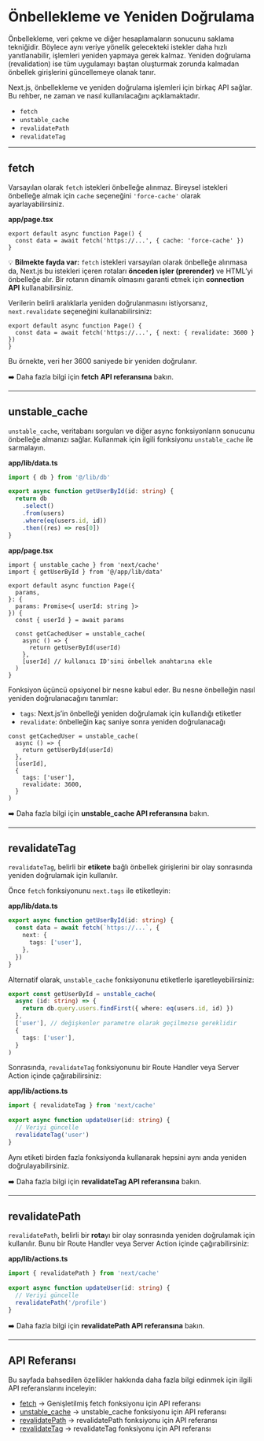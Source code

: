 # Önbellekleme ve Yeniden Doğrulama

Önbellekleme, veri çekme ve diğer hesaplamaların sonucunu saklama tekniğidir. Böylece aynı veriye yönelik gelecekteki istekler daha hızlı yanıtlanabilir, işlemleri yeniden yapmaya gerek kalmaz. Yeniden doğrulama (revalidation) ise tüm uygulamayı baştan oluşturmak zorunda kalmadan önbellek girişlerini güncellemeye olanak tanır.

Next.js, önbellekleme ve yeniden doğrulama işlemleri için birkaç API sağlar. Bu rehber, ne zaman ve nasıl kullanılacağını açıklamaktadır.

* `fetch`
* `unstable_cache`
* `revalidatePath`
* `revalidateTag`

---

## fetch

Varsayılan olarak `fetch` istekleri önbelleğe alınmaz. Bireysel istekleri önbelleğe almak için `cache` seçeneğini `'force-cache'` olarak ayarlayabilirsiniz.

**app/page.tsx**

```tsx
export default async function Page() {
  const data = await fetch('https://...', { cache: 'force-cache' })
}
```

💡 **Bilmekte fayda var:**
`fetch` istekleri varsayılan olarak önbelleğe alınmasa da, Next.js bu istekleri içeren rotaları **önceden işler (prerender)** ve HTML’yi önbelleğe alır. Bir rotanın dinamik olmasını garanti etmek için **connection API** kullanabilirsiniz.

Verilerin belirli aralıklarla yeniden doğrulanmasını istiyorsanız, `next.revalidate` seçeneğini kullanabilirsiniz:

```tsx
export default async function Page() {
  const data = await fetch('https://...', { next: { revalidate: 3600 } })
}
```

Bu örnekte, veri her 3600 saniyede bir yeniden doğrulanır.

➡️ Daha fazla bilgi için **fetch API referansına** bakın.

---

## unstable_cache

`unstable_cache`, veritabanı sorguları ve diğer async fonksiyonların sonucunu önbelleğe almanızı sağlar. Kullanmak için ilgili fonksiyonu `unstable_cache` ile sarmalayın.

**app/lib/data.ts**

```ts
import { db } from '@/lib/db'

export async function getUserById(id: string) {
  return db
    .select()
    .from(users)
    .where(eq(users.id, id))
    .then((res) => res[0])
}
```

**app/page.tsx**

```tsx
import { unstable_cache } from 'next/cache'
import { getUserById } from '@/app/lib/data'
 
export default async function Page({
  params,
}: {
  params: Promise<{ userId: string }>
}) {
  const { userId } = await params
 
  const getCachedUser = unstable_cache(
    async () => {
      return getUserById(userId)
    },
    [userId] // kullanıcı ID'sini önbellek anahtarına ekle
  )
}
```

Fonksiyon üçüncü opsiyonel bir nesne kabul eder. Bu nesne önbelleğin nasıl yeniden doğrulanacağını tanımlar:

* `tags`: Next.js’in önbelleği yeniden doğrulamak için kullandığı etiketler
* `revalidate`: önbelleğin kaç saniye sonra yeniden doğrulanacağı

```tsx
const getCachedUser = unstable_cache(
  async () => {
    return getUserById(userId)
  },
  [userId],
  {
    tags: ['user'],
    revalidate: 3600,
  }
)
```

➡️ Daha fazla bilgi için **unstable_cache API referansına** bakın.

---

## revalidateTag

`revalidateTag`, belirli bir **etikete** bağlı önbellek girişlerini bir olay sonrasında yeniden doğrulamak için kullanılır.

Önce `fetch` fonksiyonunu `next.tags` ile etiketleyin:

**app/lib/data.ts**

```ts
export async function getUserById(id: string) {
  const data = await fetch(`https://...`, {
    next: {
      tags: ['user'],
    },
  })
}
```

Alternatif olarak, `unstable_cache` fonksiyonunu etiketlerle işaretleyebilirsiniz:

```ts
export const getUserById = unstable_cache(
  async (id: string) => {
    return db.query.users.findFirst({ where: eq(users.id, id) })
  },
  ['user'], // değişkenler parametre olarak geçilmezse gereklidir
  {
    tags: ['user'],
  }
)
```

Sonrasında, `revalidateTag` fonksiyonunu bir Route Handler veya Server Action içinde çağırabilirsiniz:

**app/lib/actions.ts**

```ts
import { revalidateTag } from 'next/cache'
 
export async function updateUser(id: string) {
  // Veriyi güncelle
  revalidateTag('user')
}
```

Aynı etiketi birden fazla fonksiyonda kullanarak hepsini aynı anda yeniden doğrulayabilirsiniz.

➡️ Daha fazla bilgi için **revalidateTag API referansına** bakın.

---

## revalidatePath

`revalidatePath`, belirli bir **rota**yı bir olay sonrasında yeniden doğrulamak için kullanılır. Bunu bir Route Handler veya Server Action içinde çağırabilirsiniz:

**app/lib/actions.ts**

```ts
import { revalidatePath } from 'next/cache'
 
export async function updateUser(id: string) {
  // Veriyi güncelle
  revalidatePath('/profile')
}
```

➡️ Daha fazla bilgi için **revalidatePath API referansına** bakın.

---

## API Referansı

Bu sayfada bahsedilen özellikler hakkında daha fazla bilgi edinmek için ilgili API referanslarını inceleyin:

* [fetch](#) → Genişletilmiş fetch fonksiyonu için API referansı
* [unstable_cache](#) → unstable_cache fonksiyonu için API referansı
* [revalidatePath](#) → revalidatePath fonksiyonu için API referansı
* [revalidateTag](#) → revalidateTag fonksiyonu için API referansı


